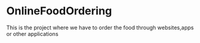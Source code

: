 # OnlineFoodOrdering
This is the project where we have to order the food through websites,apps or other applications
